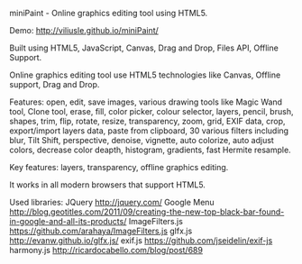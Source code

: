 miniPaint - Online graphics editing tool using HTML5.

Demo: http://viliusle.github.io/miniPaint/

Built using HTML5, JavaScript, Canvas, Drag and Drop, Files API, Offline Support. 

Online graphics editing tool use HTML5 technologies like Canvas, Offline support,
Drag and Drop.

Features: open, edit, save images, various drawing tools like Magic Wand tool, Clone tool, 
erase, fill, color picker, colour selector, layers, pencil, brush, shapes, trim, flip, 
rotate, resize, transparency, zoom, grid, EXIF data, crop, export/import layers data, 
paste from clipboard, 30 various filters including blur, Tilt Shift, perspective, 
denoise, vignette, auto colorize, auto adjust colors, decrease color deapth, histogram, 
gradients, fast Hermite resample.

Key features: layers, transparency, offline graphics editing.

It works in all modern browsers that support HTML5.

Used libraries:
JQuery http://jquery.com/
Google Menu http://blog.geotitles.com/2011/09/creating-the-new-top-black-bar-found-in-google-and-all-its-products/
ImageFilters.js https://github.com/arahaya/ImageFilters.js
glfx.js http://evanw.github.io/glfx.js/
exif.js https://github.com/jseidelin/exif-js
harmony.js http://ricardocabello.com/blog/post/689
